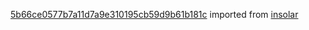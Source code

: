 [5b66ce0577b7a11d7a9e310195cb59d9b61b181c](https://github.com/insolar/insolar/commit/5b66ce0577b7a11d7a9e310195cb59d9b61b181c) imported from [insolar](https://github.com/insolar/insolar)
